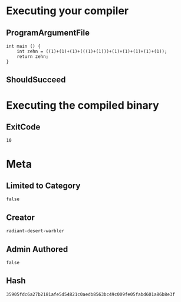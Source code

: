 # Executing your compiler

## ProgramArgumentFile

```
int main () {
    int zehn = ((1)+(1)+(1)+(((1)+(1)))+(1)+(1)+(1)+(1)+(1));
    return zehn;
}
```

## ShouldSucceed

# Executing the compiled binary

## ExitCode

```
10
```

# Meta

## Limited to Category

```
false
```

## Creator

```
radiant-desert-warbler
```

## Admin Authored

```
false
```

## Hash

```
35905fdc6a27b2181afe5d54821c0aedb8563bc49c009fe05fabd601a86b8e3f
```
